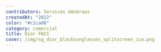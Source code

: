 ```yaml
---
contributors: Services Généraux
createdAt: "2022"
color: "#c1cad6"
category: comercial
title: Dior FW21
cover: /img/sg_dior_blacksunglasses_splitscreen_ice.png
---
```

